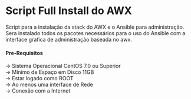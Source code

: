 <h1> Script Full Install do AWX </h1>
Script para a instalação da stack do AWX e o Ansible para administração.
Sera instalado todos os pacotes necessários para o uso do Ansible com a interface grafica de administração baseada no awx.

<h4> Pre-Requisitos </h4>
-> Sistema Operacional CentOS 7.0 ou Superior <br/>
-> Mínimo de Espaço em Disco 11GB <br/>
-> Estar logado como ROOT <br/>
-> Ao menos uma interface de Rede <br/>
-> Conexão com a Internet  
